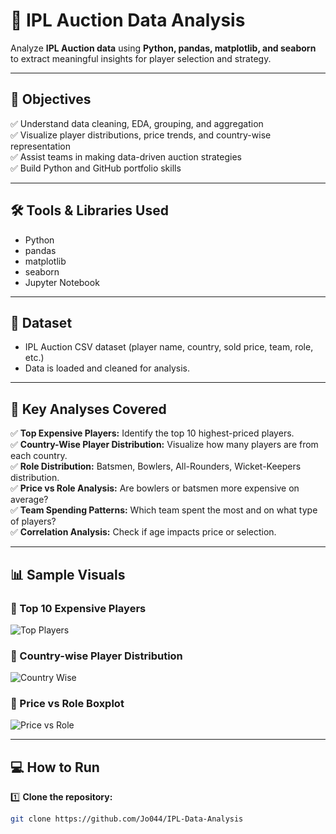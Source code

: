 # 🏏 IPL Auction Data Analysis

Analyze **IPL Auction data** using **Python, pandas, matplotlib, and seaborn** to extract meaningful insights for player selection and strategy.

---

## 📌 **Objectives**

✅ Understand data cleaning, EDA, grouping, and aggregation  
✅ Visualize player distributions, price trends, and country-wise representation  
✅ Assist teams in making data-driven auction strategies  
✅ Build Python and GitHub portfolio skills

---

## 🛠️ **Tools & Libraries Used**

- Python
- pandas
- matplotlib
- seaborn
- Jupyter Notebook

---

## 📂 **Dataset**

- IPL Auction CSV dataset (player name, country, sold price, team, role, etc.)
- Data is loaded and cleaned for analysis.

---

## 🚀 **Key Analyses Covered**

✅ **Top Expensive Players:** Identify the top 10 highest-priced players.  
✅ **Country-Wise Player Distribution:** Visualize how many players are from each country.  
✅ **Role Distribution:** Batsmen, Bowlers, All-Rounders, Wicket-Keepers distribution.  
✅ **Price vs Role Analysis:** Are bowlers or batsmen more expensive on average?  
✅ **Team Spending Patterns:** Which team spent the most and on what type of players?  
✅ **Correlation Analysis:** Check if age impacts price or selection.

---

## 📊 **Sample Visuals**

### 🔹 Top 10 Expensive Players
![Top Players](images/top_expensive_players.png)

### 🔹 Country-wise Player Distribution
![Country Wise](images/country_wise_distribution.png)

### 🔹 Price vs Role Boxplot
![Price vs Role](images/price_vs_role.png)

---

## 💻 **How to Run**

1️⃣ **Clone the repository:**

```bash
git clone https://github.com/Jo044/IPL-Data-Analysis